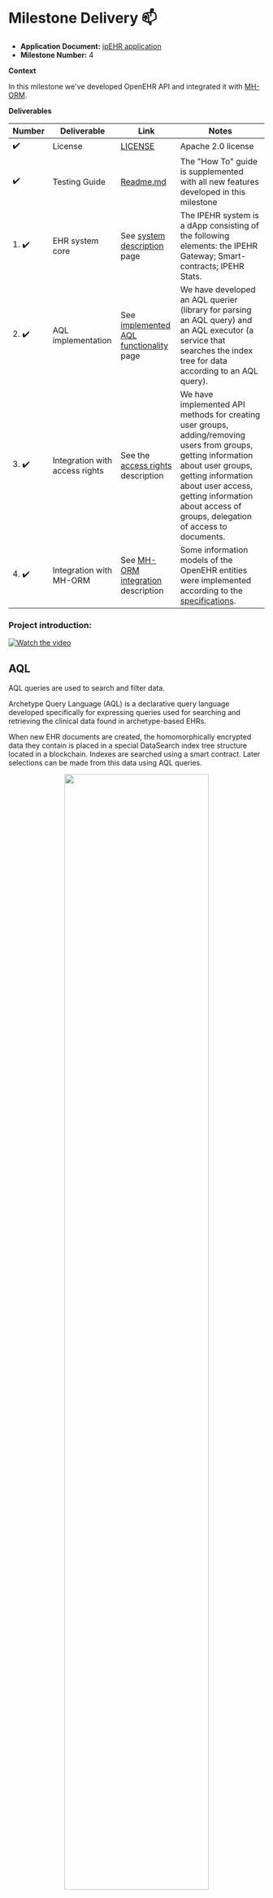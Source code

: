 # Milestone Delivery :mailbox:

* **Application Document:** [ipEHR application](https://github.com/filecoin-project/devgrants/issues/418)
* **Milestone Number:** 4

**Context**

In this milestone we've developed OpenEHR API and integrated it with [MH-ORM](https://github.com/bsn-si/IPEHR-gateway/blob/develop/progress/Milestone_4/4_MH_ORM.md).

**Deliverables**

| Number                | Deliverable                              | Link                                                                                                                                  | Notes                                                                                                                                                                                                                                                                                                                  |
|-----------------------|------------------------------------------|---------------------------------------------------------------------------------------------------------------------------------------|------------------------------------------------------------------------------------------------------------------------------------------------------------------------------------------------------------------------------------------------------------------------------------------------------------------------|
| :heavy_check_mark:    | License | [LICENSE](https://github.com/bsn-si/IPEHR-gateway/blob/develop/LICENSE) | Apache 2.0 license |
| :heavy_check_mark:    | Testing Guide | [Readme.md](https://github.com/bsn-si/IPEHR-gateway/blob/develop/README.md#how-to) | The "How To" guide is supplemented with all new features developed in this milestone |
| 1. :heavy_check_mark: | EHR system core | See [system description](https://github.com/bsn-si/IPEHR-gateway/blob/develop/progress/Milestone_4/1_System.md) page | The IPEHR system is a dApp consisting of the following elements: the IPEHR Gateway; Smart-contracts; IPEHR Stats. | 
| 2. :heavy_check_mark: | AQL implementation | See [implemented AQL functionality](https://github.com/bsn-si/IPEHR-gateway/blob/develop/progress/Milestone_4/2_AQL.md) page | We have developed an AQL querier (library for parsing an AQL query) and an AQL executor (a service that searches the index tree for data according to an AQL query). | 
| 3. :heavy_check_mark: | Integration with access rights | See the [access rights](https://github.com/bsn-si/IPEHR-gateway/blob/develop/progress/Milestone_4/3_Access_rights.md) description | We have implemented API methods for creating user groups, adding/removing users from groups, getting information about user groups, getting information about user access, getting information about access of groups, delegation of access to documents. |
| 4. :heavy_check_mark: | Integration with MH-ORM | See [MH-ORM integration](https://github.com/bsn-si/IPEHR-gateway/blob/develop/progress/Milestone_4/4_MH_ORM.md) description | Some information models of the OpenEHR entities were implemented according to the [specifications](https://specifications.openehr.org/releases/RM/Release-1.1.0). |

### Project introduction:

[![Watch the video](https://media.bsn.si/ipehr/logo_intro.jpg)](https://www.youtube.com/watch?v=nJFA5W4qoEw)

## AQL

AQL queries are used to search and filter data.

Archetype Query Language (AQL) is a declarative query language developed specifically for expressing queries used for searching and retrieving the clinical data found in archetype-based EHRs.

When new EHR documents are created, the homomorphically encrypted data they contain is placed in a special DataSearch index tree structure located in a blockchain. Indexes are searched using a smart contract. Later selections can be made from this data using AQL queries.

<p align="center">
  <img width="75%" src="https://user-images.githubusercontent.com/8058268/174270324-1218d6ba-4cf5-497d-b455-cb084b129141.svg">
</p>

You can find a detailed description of the AQL specification on the openEHR website: <https://specifications.openehr.org/releases/QUERY/latest/AQL.html>

Query example: Get the latest 5 abnormal blood pressure values that were recorded in a health encounter for a specific patient.

```
SELECT
    obs/data[at0001]/events[at0006]/data[at0003]/items[at0004]/value/magnitude AS systolic,
    obs/data[at0001]/events[at0006]/data[at0003]/items[at0005]/value/magnitude AS diastlic,
    c/context/start_time AS date_time
FROM
    EHR [ehr_id/value=$ehrUid]
        CONTAINS COMPOSITION c [openEHR-EHR-COMPOSITION.encounter.v1]
            CONTAINS OBSERVATION obs [openEHR-EHR-OBSERVATION.blood_pressure.v1]
WHERE
    obs/data[at0001]/events[at0006]/data[at0003]/items[at0004]/value/magnitude >= 140 OR
    obs/data[at0001]/events[at0006]/data[at0003]/items[at0005]/value/magnitude >= 90
ORDER BY
    c/context/start_time DESC
LIMIT 5
```

On receipt of a request, the IPEHR gateway interprets the request into a set of conditions, which is used to search the DataSearch index structure and returns the result to the requestor as specific values or as links to documents containing the requested data. 

# Workflow example

[![image](https://user-images.githubusercontent.com/98888366/217956242-8f7596a0-13ca-4141-a214-781f2c860bcf.png)](https://media.bsn.si/ipehr/v2/how_aql_works.mp4)
